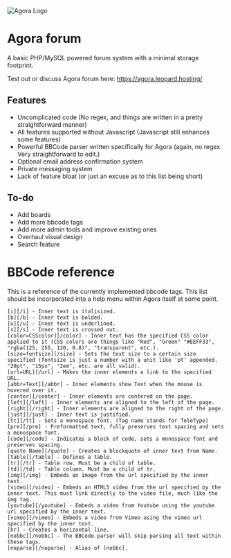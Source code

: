 ![Agora Logo](https://agora.leopard.hosting/style/logo.png)
# Agora forum
A basic PHP/MySQL powered forum system with a minimal storage footprint.

Test out or discuss Agora forum here: https://agora.leopard.hosting/

## Features
 - Uncomplicated code (No regex, and things are written in a pretty straightforward manner)  
 - All features supported without Javascript (Javascript still enhances some features)
 - Powerful BBCode parser written specifically for Agora (again, no regex. Very straightforward to edit.)  
 - Optional email address confirmation system  
 - Private messaging system
 - Lack of feature bloat (or just an excuse as to this list being short)

## To-do
 - Add boards  
 - Add more bbcode tags  
 - Add more admin tools and improve existing ones  
 - Overhaul visual design
 - Search feature

# BBCode reference
This is a reference of the currently implemented bbcode tags. This list should be incorporated into a help menu within Agora itself at some point.

```
[i][/i] - Inner text is italisized.
[b][/b] - Inner text is bolded.
[u][/u] - Inner text is underlined.
[s][/s] - Inner text is crossed out.
[color=CSScolor][/color] - Inner text has the specified CSS color applied to it (CSS colors are things like "Red", "Green" "#EEFF33", "rgba(125, 255, 120, 0.8)", "transparent", etc.).
[size=fontsize][/size] - Sets the text size to a certain size specified (fontsize is just a number with a unit like 'pt' appended. "20pt", "15px", "2em", etc. are all valid).
[url=URL][/url] - Makes the inner elements a link to the specified URL.
[abbr=Text][/abbr] - Inner elements show Text when the mouse is hovered over it.
[center][/center] - Inner elements are centered on the page.
[left][/left] - Inner elements are aligned to the left of the page.
[right][/right] - Inner elements are aligned to the right of the page.
[just][/just] - Inner text is justified.
[tt][/tt] - Sets a monospace font. (Tag name stands for TeleType)
[pre][/pre] - Preformatted text, fully preserves text spacing and sets a monospace font.
[code][/code] - Indicates a block of code, sets a monospace font and preserves spacing.
[quote Name][/quote] - Creates a blockquote of inner text from Name.
[table][/table] - Defines a table.
[tr][/tr] - Table row. Must be a child of table.
[td][/td] - Table column. Must be a child of tr.
[img][/img] - Embeds an image from the url specified by the inner text.
[video][/video] - Embeds an HTML5 video from the url specified by the inner text. This must link directly to the video file, much like the img tag.
[youtube][/youtube] - Embeds a video from Youtube using the youtube url specified by the inner text.
[vimeo][/vimeo] - Embeds a video from Vimeo using the vimeo url specified by the inner text.
[hr] - Creates a horizontal line.
[nobbc][/nobbc] - The BBCode parser will skip parsing all text within these tags.
[noparse][/noparse] - Alias of [nobbc].
```